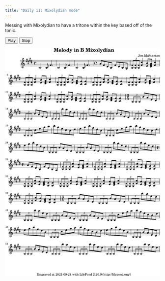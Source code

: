 ```yaml
---
title: "Daily 11: Mixolydian mode"
---
```


Messing with Mixolydian to have a tritone within the key based off of the tonic.

<button onclick="MIDIjs.play('./daily-11.mid')">Play</button>
<button onclick="MIDIjs.stop()">Stop</button>

![](./daily-11.png "Music Piece")

<script type="text/javascript" src="https://www.midijs.net/lib/midi.js"></script>
